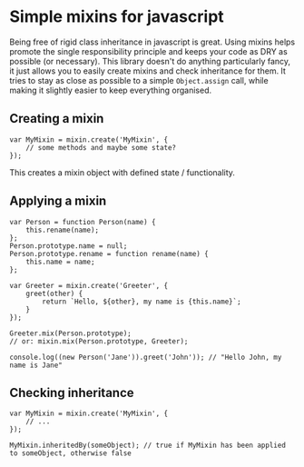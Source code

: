 # Simple mixins for javascript

Being free of rigid class inheritance in javascript is great. Using mixins helps promote the single responsibility principle and keeps your code as DRY as possible (or necessary). This library doesn't do anything particularly fancy, it just allows you to easily create mixins and check inheritance for them. It tries to stay as close as possible to a simple `Object.assign` call, while making it slightly easier to keep everything organised.

## Creating a mixin

    var MyMixin = mixin.create('MyMixin', {
        // some methods and maybe some state?
    });

This creates a mixin object with defined state / functionality.

## Applying a mixin

    var Person = function Person(name) {
        this.rename(name);
    };
    Person.prototype.name = null;
    Person.prototype.rename = function rename(name) {
        this.name = name;
    };

    var Greeter = mixin.create('Greeter', {
        greet(other) {
            return `Hello, ${other}, my name is {this.name}`;
        }
    });

    Greeter.mix(Person.prototype);
    // or: mixin.mix(Person.prototype, Greeter);

    console.log((new Person('Jane')).greet('John')); // "Hello John, my name is Jane"

## Checking inheritance

    var MyMixin = mixin.create('MyMixin', {
        // ...
    });

    MyMixin.inheritedBy(someObject); // true if MyMixin has been applied to someObject, otherwise false
